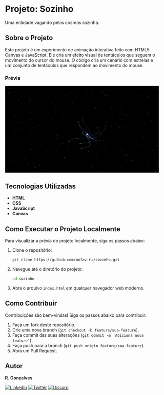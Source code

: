 # Projeto: Sozinho

Uma entidade vagando pelos cosmos sozinha.

## Sobre o Projeto

Este projeto é um experimento de animação interativa feito com HTML5 Canvas e JavaScript. Ele cria um efeito visual de tentáculos que seguem o movimento do cursor do mouse. O código cria um cenário com estrelas e um conjunto de tentáculos que respondem ao movimento do mouse.

### Prévia

<img src="https://github.com/unfav-ri/assets/blob/master/SOZINHO/sozinho.gif">

## Tecnologias Utilizadas

- **HTML**
- **CSS**
- **JavaScript**
- **Canvas**

## Como Executar o Projeto Localmente

Para visualizar a prévia do projeto localmente, siga os passos abaixo:

1. Clone o repositório:
    ```sh
    git clone https://github.com/unfav-ri/sozinho.git
    ```
2. Navegue até o diretório do projeto:
    ```sh
    cd sozinho
    ```
3. Abra o arquivo `index.html` em qualquer navegador web moderno.

## Como Contribuir

Contribuições são bem-vindas! Siga os passos abaixo para contribuir:

1. Faça um fork deste repositório.
2. Crie uma nova branch (`git checkout -b feature/sua-feature`).
3. Faça commit das suas alterações (`git commit -m 'Adiciona nova feature'`).
4. Faça push para a branch (`git push origin feature/sua-feature`).
5. Abra um Pull Request.

## Autor

**R. Gonçalves**

[![LinkedIn](https://img.shields.io/badge/LinkedIn-0077B5?style=for-the-badge&logo=linkedin&logoColor=white)](https://www.linkedin.com/in/unic-ri/)
[![Twitter](https://img.shields.io/badge/Twitter-1DA1F2?style=for-the-badge&logo=twitter&logoColor=white)](https://twitter.com/unic_ri)
[![Discord](https://img.shields.io/badge/Discord-7289DA?style=for-the-badge&logo=discord&logoColor=white)](https://discord.com/users/210427541956198400)
